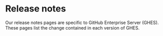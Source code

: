# Release notes

Our release notes pages are specific to GitHub Enterprise Server (GHES). These pages list the change contained in each version of GHES.
